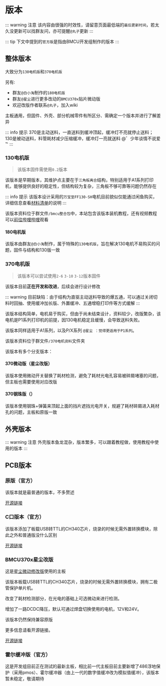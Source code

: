 # 版本

::: warning 注意
该内容由很强的时效性，请留意页面最低端的`最后更新时间`，若太久没更新可以找群友问，亦可提醒`@丸子`更新
:::

::: tip
下文中提到的`官方版`是指由BMCU开发组制作的版本
:::

## 整体版本

大致分为`130电机版`和`370电机版`

另有:

- 群友`@白小淘`制作的`180电机版`
- 群友`@星尘`进行更多改动的`BMCU370x`贴片微动版
- 欢迎改版作者联系`@丸子`，加入wiki

主板通用，但固件、外壳、部分机械零件有所区分、需确定一个版本并进行了解差异

::: info 提示
370是主动送料，一直送料到缓冲顶起，缓冲灯不亮就停止送料；
130是被动送料，料管耗材减少压缩缓冲，缓冲灯一亮就送料
@゛少年谈情不说爱℡
:::

### 130电机版

> 该版本固件需使用`0.2`版本

该版本是早期版本，其维护点主要在于`三角板离合`结构，特别适用于A1系列打印机，能够提供良好的稳定性，但结构较为复杂，三角板不够可靠等问题仍然存在

::: info 提示
该版本设计采用的`万宝至FF130-SH`电机目前貌似仅能通过闲鱼购买，详细信息查看[材料清单](./list.md)的说明
:::

该版本资料位于群文件`/bmcu整合包`中，本站包含该版本装机教程，还有视频教程可以[前往哔哩哔哩](https://www.bilibili.com/video/BV1PuPCehEP3)观看

#### 180电机版

该版本由群友`@白小淘`制作，属于特殊的`130电机版`，旨在解决130电机不易购买的问题，固件与结构和130版一致

### 370电机版

>该版本可以尝试使用`2-6` `3-10` `3-12`版本固件

该版本目前**正在开发和改进**，后续会进行设计修改

::: warning
目前缺陷：由于结构为直驱主动送料导致的爆五通，可以通过关闭切料时回抽、使用缓冲加长版、外置缓冲、五通增稳打印件等方式缓解
:::

该版本结构简单，电机易于购买，但由于尚未结束设计，资料较少，改版繁杂，该电机是P1系列打印机的前提，因130电机稳定且缓慢，会导致送料失败。

该版本同样适用于A1系列，以及P/X系列 `@星尘 ：觉得更适用于P1系列`。

该版本资料位于群文件`/370电机资料`文件夹

该版本有多个分支版本：

#### 370微动版（星尘改版）

该版本使用微动开关替换了耗材检测，避免了耗材光电孔容易被碎屑堵塞的问题，但主板也需要使用对应改版

#### 370钢珠版（）

该版本使用钢珠+弹簧来顶起上面的挡片遮挡光电开关，规避了耗材碎屑进入耗材孔的问题，主板和原版一致

## 外壳版本

::: warning 注意
外壳版本鱼龙混杂，版本繁多，可以跟着教程做，使用教程中使用的版本
:::

## PCB版本


### 原版（官方）

该版本就是最普通的版本，不多赘述

[开源链接](https://oshwhub.com/bamboo-shoot-xmcu-pcb-team/bmcu)

### C口版本（官方）

该版本添加了板载USB转TTL的CH340芯片，烧录的时候无需外置转换模块，除此之外和普通版没什么区别

[开源链接](https://oshwhub.com/bilibili233/bmcu0000)

### BMCU370x星尘改版

这是[星尘微动修改版](../build/bmcu370x.md)使用的主板

该版本板载USB转TTL的CH340芯片，烧录的时候无需外置转换模块，拥有二极管保护单片机。

改变了耗材检测部分，在光电的基础上可选微动来进行检测。

增加了一路DCDC降压，默认可通过焊盘切换使用的电机，12V和24V。

该版本仍然保持兼容原版

更多信息请看开源链接。

[开源链接](https://oshwhub.com/xingcc1/bmcu-370x)

### 霍尔缓冲版（官方）

这是开发组目前正在测试的最新主板，相比前一代主板目前主要新增了486浮地保护（采用pmos）、霍尔缓冲器（由上一代的数字值缓冲改为模拟值缓冲），该版本暂未稳定，敬请期待

